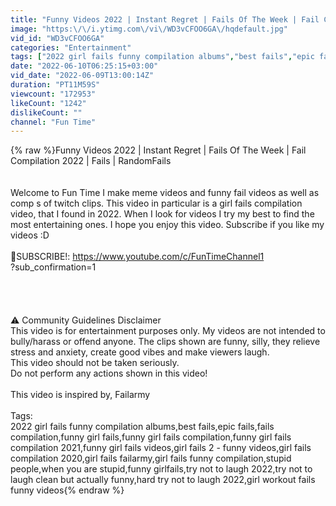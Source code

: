 ```yaml
---
title: "Funny Videos 2022 | Instant Regret | Fails Of The Week | Fail Compilation 2022 | Fails | RandomFails"
image: "https:\/\/i.ytimg.com\/vi\/WD3vCFOO6GA\/hqdefault.jpg"
vid_id: "WD3vCFOO6GA"
categories: "Entertainment"
tags: ["2022 girl fails funny compilation albums","best fails","epic fails"]
date: "2022-06-10T06:25:15+03:00"
vid_date: "2022-06-09T13:00:14Z"
duration: "PT11M59S"
viewcount: "172953"
likeCount: "1242"
dislikeCount: ""
channel: "Fun Time"
---
```

{% raw %}Funny Videos 2022 | Instant Regret | Fails Of The Week | Fail Compilation 2022 | Fails | RandomFails<br /><br /><br />Welcome to Fun Time I make meme videos and funny fail videos as well as comp s of twitch clips. This video in particular is a girl fails compilation video, that I found in 2022. When I look for videos I try my best to find the most entertaining ones. I hope you enjoy this video. Subscribe if you like my videos :D <br /><br />📌SUBSCRIBE!: <a rel="nofollow" target="blank" href="https://www.youtube.com/c/FunTimeChannel1">https://www.youtube.com/c/FunTimeChannel1</a><br />?sub_confirmation=1<br /><br /><br /><br /><br />⚠️ Community Guidelines Disclaimer<br />This video is for entertainment purposes only. My videos are not intended to bully/harass or offend anyone. The clips shown are funny, silly, they relieve stress and anxiety, create good vibes and make viewers laugh. <br />This video should not be taken seriously. <br />Do not perform any actions shown in this video!<br /><br />This video is inspired by, Failarmy<br /><br />Tags:<br />2022 girl fails funny compilation albums,best fails,epic fails,fails compilation,funny girl fails,funny girl fails compilation,funny girl fails compilation 2021,funny girl fails videos,girl fails 2 - funny videos,girl fails compilation 2020,girl fails failarmy,girl fails funny compilation,stupid people,when you are stupid,funny girlfails,try not to laugh 2022,try not to laugh clean but actually funny,hard try not to laugh 2022,girl workout fails funny videos{% endraw %}
